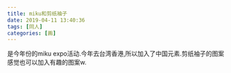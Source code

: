 ```yaml
---
title: miku和剪纸袖子
date: 2019-04-11 13:40:36
tags: [同人]
categories: [画]
---
```


是今年份的miku expo活动.今年去台湾香港,所以加入了中国元素.剪纸袖子的图案感觉也可以加入有趣的图案w.
